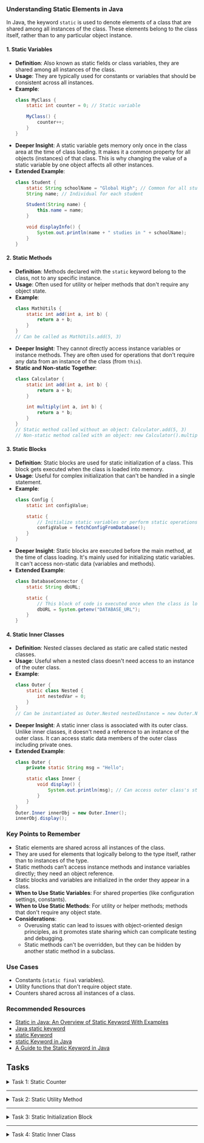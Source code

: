 ### Understanding Static Elements in Java

In Java, the keyword `static` is used to denote elements of a class that are shared among all instances of the class. 
These elements belong to the class itself, rather than to any particular object instance.

#### 1. Static Variables
- **Definition**: Also known as static fields or class variables, they are shared among all instances of the class.
- **Usage**: They are typically used for constants or variables that should be consistent across all instances.
- **Example**:
  ```java
  class MyClass {
      static int counter = 0; // Static variable

      MyClass() {
          counter++;
      }
  }
  ```
- **Deeper Insight**: A static variable gets memory only once in the class area at the time of class loading. It makes it a common property for all objects (instances) of that class. This is why changing the value of a static variable by one object affects all other instances.
- **Extended Example**:
  ```java
  class Student {
      static String schoolName = "Global High"; // Common for all students
      String name; // Individual for each student

      Student(String name) {
          this.name = name;
      }

      void displayInfo() {
          System.out.println(name + " studies in " + schoolName);
      }
  }
  ```

#### 2. Static Methods
- **Definition**: Methods declared with the `static` keyword belong to the class, not to any specific instance.
- **Usage**: Often used for utility or helper methods that don't require any object state.
- **Example**:
  ```java
  class MathUtils {
      static int add(int a, int b) {
          return a + b;
      }
  }
  // Can be called as MathUtils.add(5, 3)
  ```
- **Deeper Insight**: They cannot directly access instance variables or instance methods. They are often used for operations that don't require any data from an instance of the class (from `this`).
- **Static and Non-static Together**:
  ```java
  class Calculator {
      static int add(int a, int b) {
          return a + b;
      }

      int multiply(int a, int b) {
          return a * b;
      }
  }
  // Static method called without an object: Calculator.add(5, 3)
  // Non-static method called with an object: new Calculator().multiply(5, 3)
  ```

#### 3. Static Blocks
- **Definition**: Static blocks are used for static initialization of a class. This block gets executed when the class is loaded into memory.
- **Usage**: Useful for complex initialization that can't be handled in a single statement.
- **Example**:
  ```java
  class Config {
      static int configValue;

      static {
          // Initialize static variables or perform static operations
          configValue = fetchConfigFromDatabase();
      }
  }
  ```
- **Deeper Insight**: Static blocks are executed before the main method, at the time of class loading. It's mainly used for initializing static variables. It can't access non-static data (variables and methods).
- **Extended Example**:
  ```java
  class DatabaseConnector {
      static String dbURL;

      static {
          // This block of code is executed once when the class is loaded.
          dbURL = System.getenv("DATABASE_URL");
      }
  }
  ```

#### 4. Static Inner Classes
- **Definition**: Nested classes declared as static are called static nested classes.
- **Usage**: Useful when a nested class doesn't need access to an instance of the outer class.
- **Example**:
  ```java
  class Outer {
      static class Nested {
          int nestedVar = 0;
      }
  }
  // Can be instantiated as Outer.Nested nestedInstance = new Outer.Nested();
  ```
- **Deeper Insight**: A static inner class is associated with its outer class. Unlike inner classes, it doesn't need a reference to an instance of the outer class. It can access static data members of the outer class including private ones.
- **Extended Example**:
  ```java
  class Outer {
      private static String msg = "Hello";

      static class Inner {
          void display() {
              System.out.println(msg); // Can access outer class's static variable
          }
      }
  }
  Outer.Inner innerObj = new Outer.Inner();
  innerObj.display();
  ```

### Key Points to Remember
- Static elements are shared across all instances of the class.
- They are used for elements that logically belong to the type itself, rather than to instances of the type.
- Static methods can’t access instance methods and instance variables directly; they need an object reference.
- Static blocks and variables are initialized in the order they appear in a class.
- **When to Use Static Variables**: For shared properties (like configuration settings, constants).
- **When to Use Static Methods**: For utility or helper methods; methods that don't require any object state.
- **Considerations**:
    - Overusing static can lead to issues with object-oriented design principles, as it promotes state sharing which can complicate testing and debugging.
    - Static methods can't be overridden, but they can be hidden by another static method in a subclass.

### Use Cases
- Constants (`static final` variables).
- Utility functions that don't require object state.
- Counters shared across all instances of a class.


### Recommended Resources
- [Static in Java: An Overview of Static Keyword With Examples](https://www.simplilearn.com/tutorials/java-tutorial/static-keyword-in-java#:~:text=Static%20keyword%20in%20java%20in,create%20one%20instance%20of%20it.)
- [Java static keyword](https://www.javatpoint.com/static-keyword-in-java)
- [static Keyword](https://www.w3schools.com/java/ref_keyword_static.asp)
- [static Keyword in Java](https://www.geeksforgeeks.org/static-keyword-java)
- [A Guide to the Static Keyword in Java](https://www.baeldung.com/java-static)


## Tasks

<details>
  <summary>Task 1: Static Counter</summary>
<pre style="background-color: #333; color: lime; padding: 10px; border-radius: 5px;">

# Static Counter
## Description:
Create a class 'Counter' with a static variable 'count' and a constructor that increments this count each time a new object is created. Write a main method to demonstrate this.

### _Inputs & Outputs:_
#### _Sample Input 1:_
Create 3 objects of Counter class.

#### _Sample Output 1:_
Count: 3

#### _Sample Input 2:_
Create 5 objects of Counter class.

#### _Sample Output 2:_
Count: 5

</pre>
</details>

---

<details>
  <summary>Task 2: Static Utility Method</summary>
<pre style="background-color: #333; color: lime; padding: 10px; border-radius: 5px;">

# Static Utility Method
## Description:
Implement a static method 'findMax' in a class 'ArrayOperations' that takes an array of integers and returns the maximum value.

### _Inputs & Outputs:_
#### _Sample Input 1:_
[3, 5, 9, 1, 2]

#### _Sample Output 1:_
9

#### _Sample Input 2:_
[10, 21, 4, 18, 6]

#### _Sample Output 2:_
21

</pre>
</details>

---

<details>
  <summary>Task 3: Static Initialization Block</summary>
<pre style="background-color: #333; color: lime; padding: 10px; border-radius: 5px;">

# Static Initialization Block
## Description:
Create a class 'DatabaseConfig' with a static block to initialize a static variable 'dbURL' with a value. Display this value in a main method.

### _Inputs & Outputs:_
#### _Sample Input 1:_
Run the main method.

#### _Sample Output 1:_
Database URL: [The initialized URL]

</pre>
</details>

---

<details>
  <summary>Task 4: Static Inner Class</summary>
<pre style="background-color: #333; color: lime; padding: 10px; border-radius: 5px;">

# Static Inner Class
## Description:
Create a class 'Outer' with a private static variable. Inside it, create a static inner class 'Inner' with a method to display the outer class's variable. Demonstrate this in a main method.

### _Inputs & Outputs:_
#### _Sample Input 1:_
Create an object of the inner class and call its display method.

#### _Sample Output 1:_
Value of the outer class's variable.

</pre>
</details>

